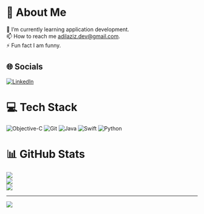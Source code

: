 # 💫 About Me
🌱 I’m currently learning application development.<br>📫 How to reach me adilaziz.dev@gmail.com.<br>⚡ Fun fact I am funny.


## 🌐 Socials
[![LinkedIn](https://img.shields.io/badge/LinkedIn-%230077B5.svg?logo=linkedin&logoColor=white)](https://www.linkedin.com/in/adil-aziz-pro/) 

# 💻 Tech Stack
![Objective-C](https://img.shields.io/badge/OBJECTIVE--C-%233A95E3.svg?style=for-the-badge&logo=apple&logoColor=white) ![Git](https://img.shields.io/badge/git-%23F05033.svg?style=for-the-badge&logo=git&logoColor=white) ![Java](https://img.shields.io/badge/java-%23ED8B00.svg?style=for-the-badge&logo=openjdk&logoColor=white) ![Swift](https://img.shields.io/badge/swift-F54A2A?style=for-the-badge&logo=swift&logoColor=white) ![Python](https://img.shields.io/badge/python-3670A0?style=for-the-badge&logo=python&logoColor=ffdd54)
# 📊 GitHub Stats
![](https://github-readme-stats.vercel.app/api?username=adilaziz9&theme=calm&hide_border=false&include_all_commits=true&count_private=false)<br/>
![](https://github-readme-streak-stats.herokuapp.com/?user=adilaziz9&theme=calm&hide_border=false)<br/>
![](https://github-readme-stats.vercel.app/api/top-langs/?username=adilaziz9&theme=calm&hide_border=false&include_all_commits=true&count_private=false&layout=compact)

---
[![](https://visitcount.itsvg.in/api?id=adilaziz9&icon=5&color=0)](https://visitcount.itsvg.in)

<!-- Proudly created with GPRM ( https://gprm.itsvg.in ) -->
